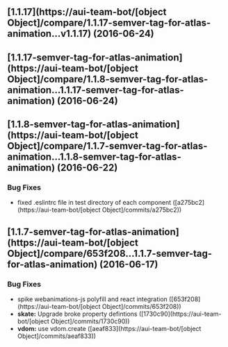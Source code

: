 <a name="1.1.17"></a>
## [1.1.17](https://aui-team-bot/[object Object]/compare/1.1.17-semver-tag-for-atlas-animation...v1.1.17) (2016-06-24)



<a name="1.1.17-semver-tag-for-atlas-animation"></a>
## [1.1.17-semver-tag-for-atlas-animation](https://aui-team-bot/[object Object]/compare/1.1.8-semver-tag-for-atlas-animation...1.1.17-semver-tag-for-atlas-animation) (2016-06-24)



<a name="1.1.8-semver-tag-for-atlas-animation"></a>
## [1.1.8-semver-tag-for-atlas-animation](https://aui-team-bot/[object Object]/compare/1.1.7-semver-tag-for-atlas-animation...1.1.8-semver-tag-for-atlas-animation) (2016-06-22)


### Bug Fixes

* fixed .eslintrc file in test directory of each component ([a275bc2](https://aui-team-bot/[object Object]/commits/a275bc2))



<a name="1.1.7-semver-tag-for-atlas-animation"></a>
## [1.1.7-semver-tag-for-atlas-animation](https://aui-team-bot/[object Object]/compare/653f208...1.1.7-semver-tag-for-atlas-animation) (2016-06-17)


### Bug Fixes

* spike webanimations-js polyfill and react integration ([653f208](https://aui-team-bot/[object Object]/commits/653f208))
* **skate:** Upgrade broke property defintions ([1730c90](https://aui-team-bot/[object Object]/commits/1730c90))
* **vdom:** use vdom.create ([aeaf833](https://aui-team-bot/[object Object]/commits/aeaf833))



